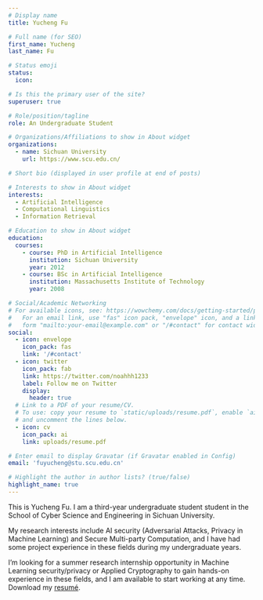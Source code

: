 ```yaml
---
# Display name
title: Yucheng Fu

# Full name (for SEO)
first_name: Yucheng
last_name: Fu

# Status emoji
status:
  icon: 

# Is this the primary user of the site?
superuser: true

# Role/position/tagline
role: An Undergraduate Student 

# Organizations/Affiliations to show in About widget
organizations:
  - name: Sichuan University
    url: https://www.scu.edu.cn/

# Short bio (displayed in user profile at end of posts)

# Interests to show in About widget
interests:
  - Artificial Intelligence
  - Computational Linguistics
  - Information Retrieval

# Education to show in About widget
education:
  courses:
    - course: PhD in Artificial Intelligence
      institution: Sichuan University
      year: 2012
    - course: BSc in Artificial Intelligence
      institution: Massachusetts Institute of Technology
      year: 2008

# Social/Academic Networking
# For available icons, see: https://wowchemy.com/docs/getting-started/page-builder/#icons
#   For an email link, use "fas" icon pack, "envelope" icon, and a link in the
#   form "mailto:your-email@example.com" or "/#contact" for contact widget.
social:
  - icon: envelope
    icon_pack: fas
    link: '/#contact'
  - icon: twitter
    icon_pack: fab
    link: https://twitter.com/noahhh1233
    label: Follow me on Twitter
    display:
      header: true
  # Link to a PDF of your resume/CV.
  # To use: copy your resume to `static/uploads/resume.pdf`, enable `ai` icons in `params.yaml`,
  # and uncomment the lines below.
  - icon: cv
    icon_pack: ai
    link: uploads/resume.pdf

# Enter email to display Gravatar (if Gravatar enabled in Config)
email: 'fuyucheng@stu.scu.edu.cn'

# Highlight the author in author lists? (true/false)
highlight_name: true
---
```

 
This is Yucheng Fu. I am a third-year undergraduate student student in the School of Cyber Science and Engineering in Sichuan University. 

My research interests include AI security (Adversarial Attacks, Privacy in Machine Learning) and Secure Multi-party Computation, and I have had some project experience in these fields during my undergraduate years.

I’m looking for a summer research internship opportunity in Machine Learning security/privacy or Applied Cryptography to gain hands-on experience in these fields, and I am available to start working at any time. Download my [resumé](uploads/resume.pdf).
